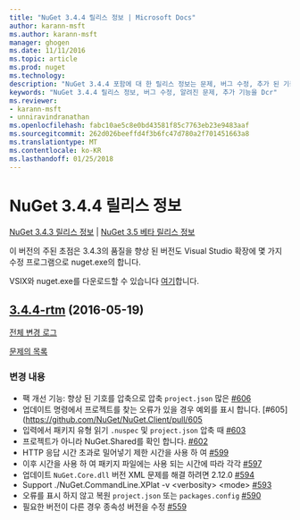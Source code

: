 ```yaml
---
title: "NuGet 3.4.4 릴리스 정보 | Microsoft Docs"
author: karann-msft
ms.author: karann-msft
manager: ghogen
ms.date: 11/11/2016
ms.topic: article
ms.prod: nuget
ms.technology: 
description: "NuGet 3.4.4 포함에 대 한 릴리스 정보는 문제, 버그 수정, 추가 된 기능 및 Dcr 알려져 있습니다."
keywords: "NuGet 3.4.4 릴리스 정보, 버그 수정, 알려진 문제, 추가 기능을 Dcr"
ms.reviewer:
- karann-msft
- unniravindranathan
ms.openlocfilehash: fabc10ae5c8e0bd43581f85c7763eb23e9483aaf
ms.sourcegitcommit: 262d026beeffd4f3b6fc47d780a2f701451663a8
ms.translationtype: MT
ms.contentlocale: ko-KR
ms.lasthandoff: 01/25/2018
---
```

# <a name="nuget-344-release-notes"></a>NuGet 3.4.4 릴리스 정보

[NuGet 3.4.3 릴리스 정보](../release-notes/nuget-3.4.3.md) | [NuGet 3.5 베타 릴리스 정보](../release-notes/nuget-3.5-Beta.md)

이 버전의 주된 초점은 3.4.3의 품질을 향상 된 버전도 Visual Studio 확장에 몇 가지 수정 프로그램으로 nuget.exe의 합니다.

VSIX와 nuget.exe를 다운로드할 수 있습니다 [여기](https://dist.nuget.org/index.html)합니다.

## <a name="344-rtmhttpsgithubcomnugetnugetclienttree344-rtm-2016-05-19"></a>[3.4.4-rtm](https://github.com/NuGet/NuGet.Client/tree/3.4.4-rtm) (2016-05-19)

[전체 변경 로그](https://github.com/NuGet/NuGet.Client/compare/3.5.0-beta-final...3.4.4-rtm)

[문제의 목록](https://github.com/NuGet/Home/issues?q=is%3Aissue+milestone%3A3.4.4+is%3Aclosed)

### <a name="changes"></a>변경 내용

- 팩 개선 기능: 향상 된 기호를 압축으로 압축 `project.json` 많은 [ \#606](https://github.com/NuGet/NuGet.Client/pull/606)
- 업데이트 명령에서 프로젝트를 찾는 오류가 있을 경우 예외를 표시 합니다. [\#605] (https://github.com/NuGet/NuGet.Client/pull/605
- 입력에서 패키지 유형 읽기 `.nuspec` 및 `project.json` 압축 때 [ \#603](https://github.com/NuGet/NuGet.Client/pull/603)
- 프로젝트가 아니라 NuGet.Shared를 확인 합니다. [\#602](https://github.com/NuGet/NuGet.Client/pull/602)
- HTTP 응답 시간 초과로 밀어넣기 제한 시간을 사용 하 여 [ \#599](https://github.com/NuGet/NuGet.Client/pull/599)
- 이후 시간을 사용 하 여 패키지 파일에는 사용 되는 시간에 따라 각각 [ \#597](https://github.com/NuGet/NuGet.Client/pull/597)
- 업데이트 `NuGet.Core.dll` 버전 XML 문제를 해결 하려면 2.12.0 [ \#594](https://github.com/NuGet/NuGet.Client/pull/594)
- Support ./NuGet.CommandLine.XPlat -v \<verbosity\> \<mode\> [\#593](https://github.com/NuGet/NuGet.Client/pull/593)
- 오류를 표시 하지 않고 복원 `project.json` 또는 `packages.config` [ \#590](https://github.com/NuGet/NuGet.Client/pull/590)
- 필요한 버전이 다른 경우 종속성 버전을 수정 [ \#559](https://github.com/NuGet/NuGet.Client/pull/559)